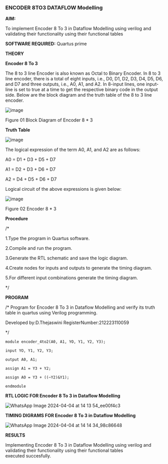 ### ENCODER 8TO3 DATAFLOW Modelling

**AIM:**

To implement  Encoder 8 To 3 in Dataflow Modelling using verilog and validating their functionality using their functional tables

**SOFTWARE REQUIRED:** Quartus prime

**THEORY**

**Encoder 8 To 3**

The 8 to 3 line Encoder is also known as Octal to Binary Encoder. In 8 to 3 line encoder, there is a total of eight inputs, i.e., D0, D1, D2, D3, D4, D5, D6, and D7 and three outputs, i.e., A0, A1, and A2. In 8-input lines, one input-line is set to true at a time to get the respective binary code in the output side. Below are the block diagram and the truth table of the 8 to 3 line encoder.

![image](https://github.com/naavaneetha/ENCODER8TO3DATAFLOW/assets/154305477/0bc242c1-eb9e-4c47-afe5-30428470efc3)

Figure 01  Block Diagram of Encoder 8 * 3

**Truth Table**

![image](https://github.com/naavaneetha/ENCODER8TO3DATAFLOW/assets/154305477/35496b14-ae6e-4cd1-9abd-d6736b576575)

The logical expression of the term A0, A1, and A2 are as follows:

A0 = D1 + D3 + D5 + D7

A1 = D2 + D3 + D6 + D7

A2 = D4 + D5 + D6 + D7

Logical circuit of the above expressions is given below:

![image](https://github.com/naavaneetha/ENCODER8TO3DATAFLOW/assets/154305477/95acaee6-c873-4c75-89eb-ef09fb158053)

Figure 02  Encoder 8 * 3

**Procedure**

/*

1.Type the program in Quartus software.

2.Compile and run the program.

3.Generate the RTL schematic and save the logic diagram.

4.Create nodes for inputs and outputs to generate the timing diagram.

5.For different input combinations generate the timing diagram.

*/

**PROGRAM**

/* Program for Encoder 8 To 3 in Dataflow Modelling and verify its truth table in quartus using Verilog programming. 

Developed by:D.Thejaswini
RegisterNumber:212223110059

*/
```
module encoder_4to2(A0, A1, YO, Y1, Y2, Y3);

input YO, Y1, Y2, Y3;

output A0, A1;

assign A1 = Y3 + Y2;

assign AO = Y3 + ((~Y2)&Y1);

endmodule
```

**RTL LOGIC FOR Encoder 8 To 3 in Dataflow Modelling**

![WhatsApp Image 2024-04-04 at 14 13 54_ee00f4c3](https://github.com/thejaswinidhanaraj/ENCODER8TO3DATAFLOW/assets/148514511/3ca80951-7d5a-4bee-ba81-969f310276d2)


**TIMING DIGRAMS FOR Encoder 8 To 3 in Dataflow Modelling**

![WhatsApp Image 2024-04-04 at 14 14 34_98c86648](https://github.com/thejaswinidhanaraj/ENCODER8TO3DATAFLOW/assets/148514511/391b40be-fb1e-4fa0-aaae-bef2e5e512d9)


**RESULTS**

Implementing Encoder 8 To 3 in Dataflow Modelling using verilog and validating their functionality using their functional tables executed succesfully.



